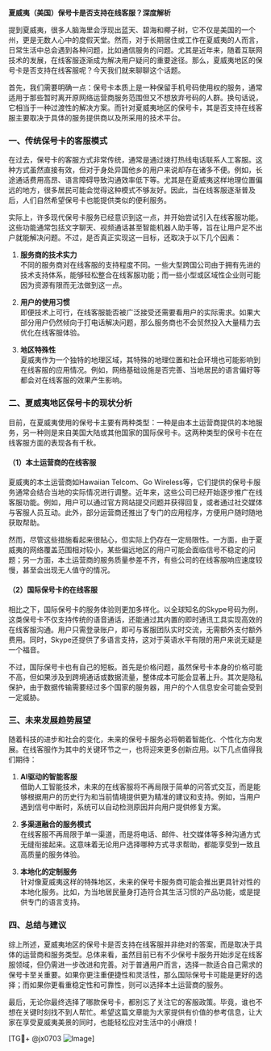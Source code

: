 **夏威夷（美国）保号卡是否支持在线客服？深度解析**

提到夏威夷，很多人脑海里会浮现出蓝天、碧海和椰子树，它不仅是美国的一个州，更是无数人心中的度假天堂。然而，对于长期居住或工作在夏威夷的人而言，日常生活中总会遇到各种问题，比如通信服务的问题。尤其是近年来，随着互联网技术的发展，在线客服逐渐成为解决用户疑问的重要途径。那么，夏威夷地区的保号卡是否支持在线客服呢？今天我们就来聊聊这个话题。

首先，我们需要明确一点：保号卡本质上是一种保留手机号码使用权的服务，通常适用于那些暂时离开原网络运营商服务范围但又不想放弃号码的人群。换句话说，它相当于一种过渡性的解决方案。而针对夏威夷地区的保号卡，其是否支持在线客服主要取决于具体的服务提供商以及所采用的技术平台。

### 一、传统保号卡的客服模式

在过去，保号卡的客服方式非常传统，通常是通过拨打热线电话联系人工客服。这种方式虽然直接有效，但对于身处异国他乡的用户来说却存在诸多不便。例如，长途通话费用高昂、语言障碍导致沟通效率低下等。尤其是在夏威夷这样地理位置偏远的地方，很多居民可能会觉得这种模式不够友好。因此，当在线客服逐渐普及后，人们自然希望保号卡也能提供类似的便利服务。

实际上，许多现代保号卡服务已经意识到这一点，并开始尝试引入在线客服功能。这些功能通常包括文字聊天、视频通话甚至智能机器人助手等，旨在让用户足不出户就能解决问题。不过，是否真正实现这一目标，还取决于以下几个因素：

1. **服务商的技术实力**  
   不同的服务商对在线客服的支持程度不同。一些大型跨国公司由于拥有先进的技术支持体系，能够轻松整合在线客服功能；而一些小型或区域性企业则可能因为资源有限而无法做到这一点。

2. **用户的使用习惯**  
   即便技术上可行，在线客服能否被广泛接受还需要看用户的实际需求。如果大部分用户仍然倾向于打电话解决问题，那么服务商也不会贸然投入大量精力去优化在线客服体验。

3. **地区特殊性**  
   夏威夷作为一个独特的地理区域，其特殊的地理位置和社会环境也可能影响到在线客服的应用情况。例如，网络基础设施是否完善、当地居民的语言偏好等都会对在线客服的效果产生影响。

### 二、夏威夷地区保号卡的现状分析

目前，在夏威夷使用的保号卡主要有两种类型：一种是由本土运营商提供的本地服务，另一种则是来自美国大陆或其他国家的国际保号卡。这两种类型的保号卡在在线客服方面的表现各有千秋。

#### （1）本土运营商的在线客服

夏威夷的本土运营商如Hawaiian Telcom、Go Wireless等，它们提供的保号卡服务通常会结合当地的实际情况进行调整。近年来，这些公司已经开始逐步推广在线客服功能。例如，用户可以通过官方网站提交问题并获得回复，或者通过社交媒体与客服人员互动。此外，部分运营商还推出了专门的应用程序，方便用户随时随地获取帮助。

然而，尽管这些措施看起来很贴心，但实际上仍存在一定局限性。一方面，由于夏威夷的网络覆盖范围相对较小，某些偏远地区的用户可能会面临信号不稳定的问题；另一方面，本土运营商的服务质量参差不齐，有些公司的在线客服响应速度较慢，甚至会出现无人值守的情况。

#### （2）国际保号卡的在线客服

相比之下，国际保号卡的服务体验则更加多样化。以全球知名的Skype号码为例，这类保号卡不仅支持传统的语音通话，还能通过其内置的即时通讯工具实现高效的在线客服沟通。用户只需登录账户，即可与客服团队实时交流，无需额外支付额外费用。同时，Skype还提供了多语言支持，这对于英语水平有限的用户来说无疑是一个福音。

不过，国际保号卡也有自己的短板。首先是价格问题，虽然保号卡本身的价格可能不高，但如果涉及到跨境通话或数据流量，整体成本可能会显著上升。其次是隐私保护，由于数据传输需要经过多个国家的服务器，用户的个人信息安全可能会受到一定威胁。

### 三、未来发展趋势展望

随着科技的进步和社会的变化，未来的保号卡服务必将朝着智能化、个性化方向发展。在线客服作为其中的关键环节之一，也将迎来更多创新应用。以下几点值得我们期待：

1. **AI驱动的智能客服**  
   借助人工智能技术，未来的在线客服将不再局限于简单的问答式交互，而是能够根据用户的历史行为和当前情境提供更为精准的建议和支持。例如，当用户遇到信号中断时，系统可以自动检测原因并向用户提供修复方案。

2. **多渠道融合的服务模式**  
   在线客服不再局限于单一渠道，而是将电话、邮件、社交媒体等多种沟通方式无缝衔接起来。这意味着无论用户选择哪种方式寻求帮助，都能享受到一致且高质量的服务体验。

3. **本地化的定制服务**  
   针对像夏威夷这样的特殊地区，未来的保号卡服务商可能会推出更具针对性的本地化服务。比如，为当地居民量身打造符合其生活习惯的产品功能，或是提供专门的语言支持。

### 四、总结与建议

综上所述，夏威夷地区的保号卡是否支持在线客服并非绝对的答案，而是取决于具体的运营商和服务类型。总体来看，虽然目前已有不少保号卡服务开始涉足在线客服领域，但仍需进一步改进和完善。对于普通用户而言，选择一款适合自己需求的保号卡至关重要。如果你更注重便捷性和灵活性，那么国际保号卡可能是更好的选择；而如果你更看重稳定性和可靠性，则可以选择本土运营商的服务。

最后，无论你最终选择了哪款保号卡，都别忘了关注它的客服政策。毕竟，谁也不想在关键时刻找不到人帮忙。希望这篇文章能为大家提供有价值的参考信息，让大家在享受夏威夷美景的同时，也能轻松应对生活中的小麻烦！

[TG💪+ @jx0703 ![Image](https://github.com/user-attachments/assets/dbca1d08-cadb-493c-b0ec-ad6f7a83f270)]
